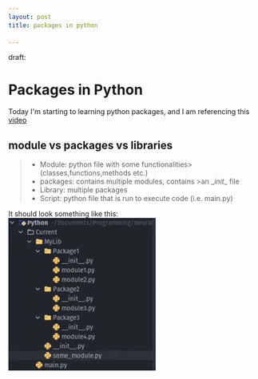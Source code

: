 ```yaml
---
layout: post
title: packages in python

---
```


draft:
# Packages in Python

Today I'm starting to learning python packages, and I am referencing this [video](https://youtu.be/GUXxLy68EF8) 

## module vs packages vs libraries

> - Module: python file with some functionalities>(classes,functions,methods etc.)  
> - packages: contains multiple modules, contains >an \__init__ file
> - Library: multiple packages   
> - Script:     python file that is run to execute code (i.e. main.py)

It should look something like this:
![structure](/images/packages/structure.png)

